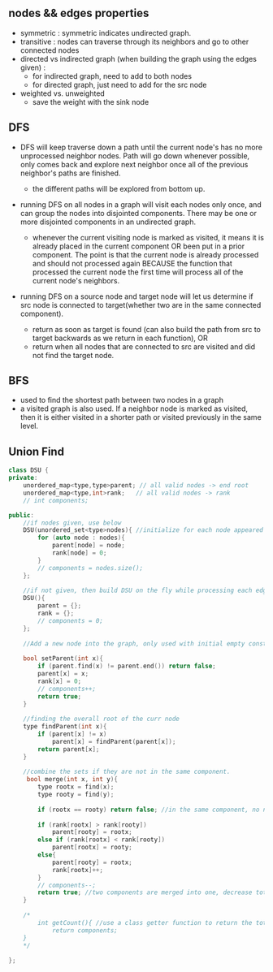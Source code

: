 ## nodes && edges properties
- symmetric : symmetric indicates undirected graph. 
- transitive : nodes can traverse through its neighbors and go to other connected nodes
- directed vs indirected graph (when building the graph using the edges given) :
    - for indirected graph, need to add to both nodes
    - for directed graph, just need to add for the src node
- weighted vs. unweighted
    - save the weight with the sink node 

## DFS
- DFS will keep traverse down a path until the current node's has no more unprocessed neighbor nodes. Path will go down whenever possible, only comes back and explore next neighbor once all of the previous neighbor's paths are finished.
    - the different paths will be explored from bottom up.
    
- running DFS on all nodes in a graph will visit each nodes only once, and can group the nodes into disjointed components. There may be one or more disjointed components in an undirected graph.
    - whenever the current visiting node is marked as visited, it means it is already placed in the current component OR been put in a prior component. The point is that the current node is already processed and should not processed again BECAUSE the function that processed the current node the first time will process all of the current node's neighbors.
    
- running DFS on a source node and target node will let us determine if src node is connected to target(whether two are in the same connected component).
    - return as soon as target is found (can also build the path from src to target backwards as we return in each function), OR 
    - return when all nodes that are connected to src are visited and did not find the target node.
    
## BFS
- used to find the shortest path between two nodes in a graph
- a visited graph is also used. If a neighbor node is marked as visited, then it is either visited in a shorter path or visited previously in the same level. 



## Union Find

```cpp
class DSU {
private:
    unordered_map<type,type>parent; // all valid nodes -> end root
    unordered_map<type,int>rank;   // all valid nodes -> rank
    // int components;

public:
    //if nodes given, use below
    DSU(unordered_set<type>nodes){ //initialize for each node appeared in the given data
        for (auto node : nodes){
            parent[node] = node;
            rank[node] = 0;
        }
        // components = nodes.size();
    };
    
    //if not given, then build DSU on the fly while processing each edge
    DSU(){
        parent = {};
        rank = {};
        // components = 0;
    };
    
    //Add a new node into the graph, only used with initial empty constructor
    
    bool setParent(int x){
        if (parent.find(x) != parent.end()) return false;
        parent[x] = x;
        rank[x] = 0;
        // components++;
        return true;
    }
    
    //finding the overall root of the curr node
    type findParent(int x){
        if (parent[x] != x)
            parent[x] = findParent(parent[x]);
        return parent[x];
    }
    
    //combine the sets if they are not in the same component.
     bool merge(int x, int y){
        type rootx = find(x);
        type rooty = find(y);
        
        if (rootx == rooty) return false; //in the same component, no need to merge
        
        if (rank[rootx] > rank[rooty])
            parent[rooty] = rootx;
        else if (rank[rootx] < rank[rooty])
            parent[rootx] = rooty;
        else{
            parent[rooty] = rootx;
            rank[rootx]++;
        }
        // components--;
        return true; //two components are merged into one, decrease total component count by 1
    }
    
    /* 
        int getCount(){ //use a class getter function to return the total count
            return components;
    }
    */
    
};
```






